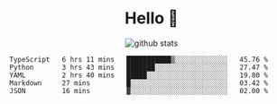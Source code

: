 <h1 align="center">Hello 👋 </h3>

<p align="center">
  <img src="https://github-readme-stats.vercel.app/api?username=syeehyn&hide=stars,prs,issues,contribs&count_private=true&hide_title=true" alt="github stats" />
</p>

<!--START_SECTION:waka-->
```text
TypeScript   6 hrs 11 mins   ███████████▒░░░░░░░░░░░░░   45.76 % 
Python       3 hrs 43 mins   ███████░░░░░░░░░░░░░░░░░░   27.47 % 
YAML         2 hrs 40 mins   █████░░░░░░░░░░░░░░░░░░░░   19.80 % 
Markdown     27 mins         █░░░░░░░░░░░░░░░░░░░░░░░░   03.42 % 
JSON         16 mins         ▓░░░░░░░░░░░░░░░░░░░░░░░░   02.00 % 
```
<!--END_SECTION:waka-->
